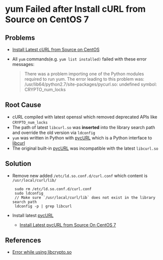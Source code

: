# yum Failed after Install cURL from Source on CentOS 7

## Problems
* [Install Latest cURL from Source on CentOS](https://github.com/northbright/Notes/blob/master/curl/install-latest-curl-from-source-on-centos.md)
* All `yum` commands(e.g. `yum list installed)` failed with these error messages:

   > There was a problem importing one of the Python modules
   required to run yum. The error leading to this problem was:
   /usr/lib64/python2.7/site-packages/pycurl.so: undefined symbol: CRYPTO_num_locks

## Root Cause
* cURL compiled with latest openssl which removed deprecated APIs like `CRYPTO_num_locks`
* The path of latest `libcurl.so` was **inserted** into the library search path and override the old version via `ldconfig`
* `yum` was written in Python with [pycURL](http://pycurl.io/) which is a Python interface to [libcurl](https://curl.haxx.se/libcurl/)
* The original built-in [pycURL](http://pycurl.io/) was incompatible with the latest `libcurl.so`

## Solution
* Remove new added `/etc/ld.so.conf.d/curl.conf` which content is `/usr/local/curl/lib/`

       sudo rm /etc/ld.so.conf.d/curl.conf
       sudo ldconfig
       // Make sure `/usr/local/curl/lib` does not exist in the library search path
       ldconfig -p | grep libcurl
* Install latest [pycURL](http://pycurl.io/) 
   * [Install Latest pycURL from Source On CentOS 7](https://github.com/northbright/Notes/blob/master/python/install-latest-pycurl-from-source-on-centos-7.md)

## References
* [Error while using libcrypto.so](https://github.com/openssl/openssl/issues/8573)
